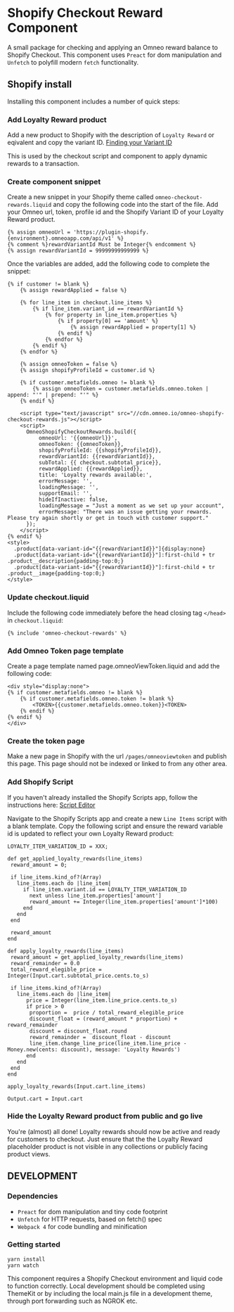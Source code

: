 # Shopify Checkout Reward Component
A small package for checking and applying an Omneo reward balance to Shopify Checkout. This component uses `Preact` for dom manipulation and `Unfetch` to polyfill modern `fetch` functionality.

## Shopify install
Installing this component includes a number of quick steps:

### Add Loyalty Reward product
Add a new product to Shopify with the description of `Loyalty Reward` or eqivalent and copy the variant ID. [Finding your Variant ID](https://help.shopify.com/themes/customization/products/variants/find-variant-id)

This is used by the checkout script and component to apply dynamic rewards to a transaction.

### Create component snippet
Create a new snippet in your Shopify theme called `omneo-checkout-rewards.liquid` and copy the following code into the start of the file. Add your Omneo url, token, profile id and the Shopify Variant ID of your Loyalty Reward product.
```
{% assign omneoUrl = 'https://plugin-shopify.{environment}.omneoapp.com/api/v1' %}
{% comment %}rewardVariantId Must be Integer{% endcomment %}
{% assign rewardVariantId = 99999999999999 %} 
```
Once the variables are added, add the following code to complete the snippet:
```
{% if customer != blank %}
    {% assign rewardApplied = false %}

    {% for line_item in checkout.line_items %}
        {% if line_item.variant_id == rewardVariantId %}
            {% for property in line_item.properties %}
                {% if property[0] == 'amount' %}
                    {% assign rewardApplied = property[1] %}
                {% endif %}
            {% endfor %}
        {% endif %}
    {% endfor %}

    {% assign omneoToken = false %}
    {% assign shopifyProfileId = customer.id %}

    {% if customer.metafields.omneo != blank %}
        {% assign omneoToken = customer.metafields.omneo.token | append: "'" | prepend: "'" %}
    {% endif %}

    <script type="text/javascript" src="//cdn.omneo.io/omneo-shopify-checkout-rewards.js"></script>
    <script>
      OmneoShopifyCheckoutRewards.build({
          omneoUrl: '{{omneoUrl}}',
          omneoToken: {{omneoToken}},
          shopifyProfileId: {{shopifyProfileId}},
          rewardVariantId: {{rewardVariantId}},
          subTotal: {{ checkout.subtotal_price}},
          rewardApplied: {{rewardApplied}},
          title: 'Loyalty rewards available:',
          errorMessage: '',
          loadingMessage: '',
          supportEmail: '',
          hideIfInactive: false,
          loadingMessage = "Just a moment as we set up your account",
          errorMessage: "There was an issue getting your rewards. Please try again shortly or get in touch with customer support."
      });
    </script>
{% endif %}
<style>
  .product[data-variant-id="{{rewardVariantId}}"]{display:none}
  .product[data-variant-id="{{rewardVariantId}}"]:first-child + tr .product__description{padding-top:0;}
  .product[data-variant-id="{{rewardVariantId}}"]:first-child + tr .product__image{padding-top:0;}
</style>
```

### Update checkout.liquid
Include the following code immediately before the head closing tag `</head>` in `checkout.liquid`:
```
{% include 'omneo-checkout-rewards' %}
```

### Add Omneo Token page template
Create a page template named page.omneoViewToken.liquid and add the following code:
```
<div style="display:none">
{% if customer.metafields.omneo != blank %}
	{% if customer.metafields.omneo.token != blank %}
  		<TOKEN>{{customer.metafields.omneo.token}}<TOKEN>
	{% endif %}
{% endif %}
</div>
```

### Create the token page
Make a new page in Shopify with the url `/pages/omneoviewtoken` and publish this page. This page should not be indexed or linked to from any other area.

### Add Shopify Script
If you haven't already installed the Shopify Scripts app, follow the instructions here: [Script Editor](https://apps.shopify.com/script-editor)

Navigate to the Shopify Scripts app and create a new `Line Items` script with a blank template. Copy the following script and ensure the reward variable id is updated to reflect your own Loyalty Reward product:

```
LOYALTY_ITEM_VARIATION_ID = XXX;

def get_applied_loyalty_rewards(line_items)
 reward_amount = 0;

 if line_items.kind_of?(Array)
   line_items.each do |line_item|
     if line_item.variant.id == LOYALTY_ITEM_VARIATION_ID
       next unless line_item.properties['amount']
       reward_amount += Integer(line_item.properties['amount']*100)
     end
   end
 end

 reward_amount
end

def apply_loyalty_rewards(line_items)
 reward_amount = get_applied_loyalty_rewards(line_items)
 reward_remainder = 0.0
 total_reward_elegible_price = Integer(Input.cart.subtotal_price.cents.to_s)

 if line_items.kind_of?(Array)
   line_items.each do |line_item|
      price = Integer(line_item.line_price.cents.to_s)
      if price > 0
       proportion =  price / total_reward_elegible_price
       discount_float = (reward_amount * proportion) + reward_remainder
       discount = discount_float.round
       reward_remainder =  discount_float - discount
       line_item.change_line_price(line_item.line_price - Money.new(cents: discount), message: 'Loyalty Rewards')
      end
   end
 end
end

apply_loyalty_rewards(Input.cart.line_items)

Output.cart = Input.cart
```

### Hide the Loyalty Reward product from public and go live
You're (almost) all done! Loyalty rewards should now be active and ready for customers to checkout. Just ensure that the the Loyalty Reward placeholder product is not visible in any collections or publicly facing product views.

## DEVELOPMENT
### Dependencies
* `Preact` for dom manipulation and tiny code footprint
* `Unfetch` for HTTP requests, based on fetch() spec
* `Webpack 4` for code bundling and minification

### Getting started
```
yarn install
yarn watch
```
This component requires a Shopify Checkout environment and liquid code to function correctly. Local development should be completed using ThemeKit or by including the local main.js file in a development theme, through port forwarding such as NGROK etc.



